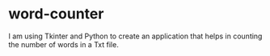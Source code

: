 # word-counter
I am using Tkinter and Python to create an application that helps in counting the number of words in a Txt file.

